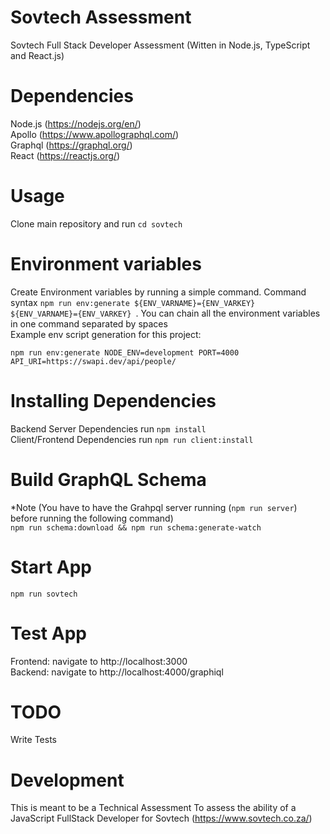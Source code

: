 # Sovtech Assessment
Sovtech Full Stack Developer Assessment (Witten in Node.js, TypeScript and React.js)
# Dependencies
Node.js (https://nodejs.org/en/)<br />
Apollo (https://www.apollographql.com/)<br />
Graphql (https://graphql.org/) <br />
React (https://reactjs.org/)
# Usage
Clone main repository and run ```cd sovtech```
# Environment variables
Create Environment variables by running a simple command. Command syntax ```npm run env:generate ${ENV_VARNAME}={ENV_VARKEY} ${ENV_VARNAME}={ENV_VARKEY} ```. You can chain all the environment variables in one command separated by spaces 
<br />
Example env script generation for this project: 
```
npm run env:generate NODE_ENV=development PORT=4000 API_URI=https://swapi.dev/api/people/
```
# Installing Dependencies
Backend Server Dependencies run ```npm install``` <br />
Client/Frontend Dependencies run ```npm run client:install```

# Build GraphQL Schema
*Note (You have to have the Grahpql server running (```npm run server```) before running the following command)<br>
```npm run schema:download && npm run schema:generate-watch ```

# Start App
```npm run sovtech```

# Test App
Frontend: navigate to http://localhost:3000 <br>
Backend: navigate to http://localhost:4000/graphiql

# TODO
Write Tests
# Development
This is meant to be a Technical Assessment To assess the ability of a JavaScript FullStack Developer for Sovtech (https://www.sovtech.co.za/)







